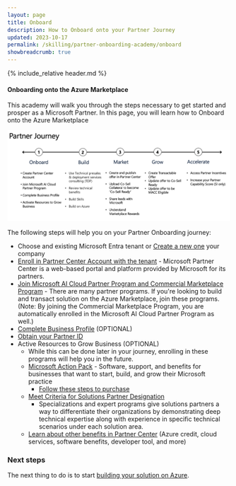 ```yaml
---
layout: page
title: Onboard 
description: How to Onboard onto your Partner Journey
updated: 2023-10-17
permalink: /skilling/partner-onboarding-academy/onboard
showbreadcrumb: true
---
```

{% include_relative header.md %}

#### Onboarding onto the Azure Marketplace

This academy will walk you through the steps necessary to get started and prosper as a Microsoft Partner.  In this page, you will learn how to Onboard onto the Azure Marketplace

![](../../../assets/partner-onboarding/partner-journey.png)

The following steps will help you on your Partner Onboarding journey:

- Choose and existing Microsoft Entra tenant or [Create a new one](https://learn.microsoft.com/en-us/azure/active-directory/fundamentals/create-new-tenant) your company
- [Enroll in Partner Center Account with the tenant](/PartnerResources/skilling/partner-onboarding-academy/acct) - Microsoft Partner Center is a web-based portal and platform provided by Microsoft for its partners. 
- [Join Microsoft AI Cloud Partner Program and Commercial Marketplace Program](https://learn.microsoft.com/en-us/partner-center/intro-to-cloud-partner-program-membership) - There are many partner programs. If you're looking to build and transact solution on the Azure Marketplace, join these programs. (Note: By joining the Commercial Marketplace Program, you are automatically enrolled in the Microsoft AI Cloud Partner Program as well.)
- [Complete Business Profile](https://learn.microsoft.com/en-us/partner-center/create-a-marketing-profile) (OPTIONAL)
- [Obtain your Partner ID](https://learn.microsoft.com/en-us/partner-center/partner-center-account-setup#identifiers) 
- Active Resources to Grow Business (OPTIONAL)
  - While this can be done later in your journey, enrolling in these programs will help you in the future.
  - [Microsoft Action Pack](https://partner.microsoft.com/en-us/partnership/action-pack) - Software, support, and benefits for businesses that want to start, build, and grow their Microsoft practice 
    - [Follow these steps to purchase](https://learn.microsoft.com/en-us/partner-center/mpn-get-action-pack)
  - [Meet Criteria for Solutions Partner Designation](https://learn.microsoft.com/en-us/partner-center/introduction-to-pcs)
    - Specializations and expert programs  give solutions partners a way to differentiate their organizations by demonstrating deep technical expertise along with experience in specific technical scenarios under each solution area.
  - [Learn about other benefits in Partner Center](https://learn.microsoft.com/en-gb/partner-center/manage-your-partner-network-benefits) (Azure credit, cloud services, software benefits, developer tool, and more)


### Next steps

The next thing to do is to start [building your solution on Azure](/PartnerResources/skilling/partner-onboarding-academy/build).

